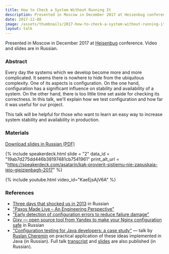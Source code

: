 ```yaml
---
title: How to Check a System Without Running It
description: Presented in Moscow in December 2017 at Heisenbug conference. Video and slides are in Russian.
date: 2017-12-08
image: /assets/thumbnails/2017-how-to-check-a-system-without-running-it.jpg
layout: talk
---
```


Presented in Moscow in December 2017
at [Heisenbug](https://heisenbug.ru/en/) conference. Video and slides are
in Russian.

### Abstract

Every day the systems which we develop become more and more complicated.
It seems there is nowhere to hide from the ubiquitous complexity.
One of its aspects is configuration. On the one hand, configuration
has a significant influence on stability and availability of a system.
On the other hand, there is too little time set aside for checking its
correctness. In this talk, we'll explain how we test configuration and
how far it was useful for our project.

This talk will be helpful for those who want to learn an easy way to
increase system stability and availability in production.

### Materials

[Download slides in Russian (PDF)](/assets/talks/2017-12-talk-how-to-check-a-system-without-running-it.pdf)

{% include speakerdeck.html
slide = "2" data_id = "19ab7d275dd446b38197481cb7541961"
print_alt_url = "https://speakerdeck.com/asatarin/kak-provierit-sistiemu-nie-zapuskaia-ieio-gieizienbagh-2017"
%}

{% include youtube.html video_id="KaeEjsAjV6A" %}

### References

- [Three days that shocked us in 2013](https://habrahabr.ru/company/odnoklassniki/blog/268413/) in Russian
- ["Paxos Made Live – An Engineering Perspective"](https://blog.acolyer.org/2015/03/05/paxos-made-live/)
- ["Early detection of configuration errors to reduce failure damage"](https://blog.acolyer.org/2016/11/29/early-detection-of-configuration-errors-to-reduce-failure-damage/)
- [Gixy — open source tool from Yandex to make your Nginx configuration safe](https://habrahabr.ru/company/yandex/blog/327590/)
  in Russian
- ["Configuration testing for Java developers: a case study"](https://youtu.be/Tk_nmV-mWOA) — talk
  by [Ruslan Cheremin](https://twitter.com/dj_begemot) on practical application of these ideas implemented in Java (in
  Russian). Full talk [transcript](https://habr.com/company/jugru/blog/427487/)
  and [slides](https://assets.ctfassets.net/ut4a3ciohj8i/HcZWuiIEg0ESicwEGWQM0/d0d76e5edb016747d1a6a3fba032ddb2/_______________________________________________________________________________________________-__________________________.pdf)
  are also published (in Russian).
